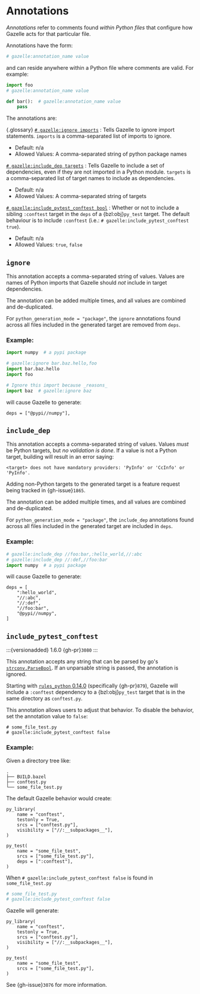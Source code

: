 # Annotations

*Annotations* refer to comments found _within Python files_ that configure how
Gazelle acts for that particular file.

Annotations have the form:

```python
# gazelle:annotation_name value
```

and can reside anywhere within a Python file where comments are valid. For example:

```python
import foo
# gazelle:annotation_name value

def bar():  # gazelle:annotation_name value
    pass
```

The annotations are:

{.glossary}
[`# gazelle:ignore imports`](#ignore)
: Tells Gazelle to ignore import statements. `imports` is a comma-separated
  list of imports to ignore.
  * Default: n/a
  * Allowed Values: A comma-separated string of python package names

[`# gazelle:include_dep targets`](#include-dep)
: Tells Gazelle to include a set of dependencies, even if they are not imported
  in a Python module. `targets` is a comma-separated list of target names
  to include as dependencies.
  * Default: n/a
  * Allowed Values: A comma-separated string of targets

[`# gazelle:include_pytest_conftest bool`](#include-pytest-conftest)
: Whether or not to include a sibling `:conftest` target in the `deps`
  of a {bzl:obj}`py_test` target. The default behaviour is to include `:conftest`
  (i.e.: `# gazelle:include_pytest_conftest true`).
  * Default: n/a
  * Allowed Values: `true`, `false`


## `ignore`

This annotation accepts a comma-separated string of values. Values are names of
Python imports that Gazelle should _not_ include in target dependencies.

The annotation can be added multiple times, and all values are combined and
de-duplicated.

For `python_generation_mode = "package"`, the `ignore` annotations
found across all files included in the generated target are removed from
`deps`.

### Example:

```python
import numpy  # a pypi package

# gazelle:ignore bar.baz.hello,foo
import bar.baz.hello
import foo

# Ignore this import because _reasons_
import baz  # gazelle:ignore baz
```

will cause Gazelle to generate:

```starlark
deps = ["@pypi//numpy"],
```


## `include_dep`

This annotation accepts a comma-separated string of values. Values _must_
be Python targets, but _no validation is done_. If a value is not a Python
target, building will result in an error saying:

```
<target> does not have mandatory providers: 'PyInfo' or 'CcInfo' or 'PyInfo'.
```

Adding non-Python targets to the generated target is a feature request being
tracked in {gh-issue}`1865`.

The annotation can be added multiple times, and all values are combined
and de-duplicated.

For `python_generation_mode = "package"`, the `include_dep` annotations
found across all files included in the generated target are included in
`deps`.

### Example:

```python
# gazelle:include_dep //foo:bar,:hello_world,//:abc
# gazelle:include_dep //:def,//foo:bar
import numpy  # a pypi package
```

will cause Gazelle to generate:

```starlark
deps = [
    ":hello_world",
    "//:abc",
    "//:def",
    "//foo:bar",
    "@pypi//numpy",
]
```


## `include_pytest_conftest`

:::{versionadded} 1.6.0
{gh-pr}`3080`
:::

This annotation accepts any string that can be parsed by go's
[`strconv.ParseBool`][ParseBool]. If an unparsable string is passed, the
annotation is ignored.

[ParseBool]: https://pkg.go.dev/strconv#ParseBool

Starting with [`rules_python` 0.14.0][rules-python-0.14.0] (specifically
{gh-pr}`879`), Gazelle will include a `:conftest` dependency to a
{bzl:obj}`py_test` target that is in the same directory as `conftest.py`.

[rules-python-0.14.0]: https://github.com/bazel-contrib/rules_python/releases/tag/0.14.0

This annotation allows users to adjust that behavior. To disable the behavior,
set the annotation value to `false`:

```
# some_file_test.py
# gazelle:include_pytest_conftest false
```

### Example:

Given a directory tree like:

```
.
├── BUILD.bazel
├── conftest.py
└── some_file_test.py
```

The default Gazelle behavior would create:

```starlark
py_library(
    name = "conftest",
    testonly = True,
    srcs = ["conftest.py"],
    visibility = ["//:__subpackages__"],
)

py_test(
    name = "some_file_test",
    srcs = ["some_file_test.py"],
    deps = [":conftest"],
)
```

When `# gazelle:include_pytest_conftest false` is found in
`some_file_test.py`

```python
# some_file_test.py
# gazelle:include_pytest_conftest false
```

Gazelle will generate:

```starlark
py_library(
    name = "conftest",
    testonly = True,
    srcs = ["conftest.py"],
    visibility = ["//:__subpackages__"],
)

py_test(
    name = "some_file_test",
    srcs = ["some_file_test.py"],
)
```

See {gh-issue}`3076` for more information.
